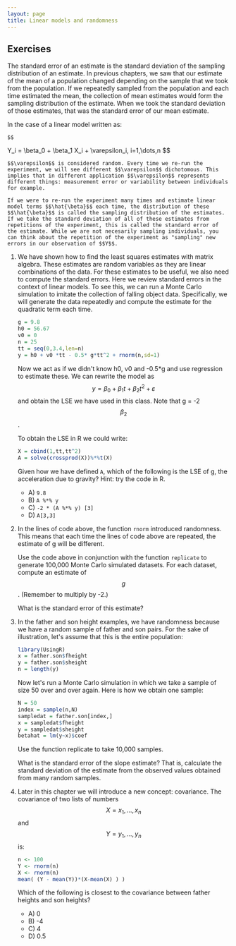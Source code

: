 ```yaml
---
layout: page
title: Linear models and randomness
---
```



## Exercises

The standard error of an estimate is the standard deviation of the sampling distribution of an estimate. In previous chapters, we saw that our estimate of the mean of a population changed depending on the sample that we took from the population. If we repeatedly sampled from the population and each time estimated the mean, the collection of mean estimates would form the sampling distribution of the estimate. When we took the standard deviation of those estimates, that was the standard error of our mean estimate.

In the case of a linear model written as:

    $$
Y_i = \beta_0 + \beta_1 X_i + \varepsilon_i, i=1,\dots,n
    $$

    $$\varepsilon$$ is considered random. Every time we re-run the experiment, we will see different $$\varepsilon$$ dichotomous. This implies that in different application $$\varepsilon$$ represents different things: measurement error or variability between individuals for example.
    
    If we were to re-run the experiment many times and estimate linear model terms $$\hat{\beta}$$ each time, the distribution of these $$\hat{\beta}$$ is called the sampling distribution of the estimates. If we take the standard deviation of all of these estimates from repetitions of the experiment, this is called the standard error of the estimate. While we are not necesarily sampling individuals, you can think about the repetition of the experiment as "sampling" new errors in our observation of $$Y$$.

1. We have shown how to find the least squares estimates with matrix algebra. These estimates are random variables as they are linear combinations of the data. For these estimates to be useful, we also need to compute the standard errors. Here we review standard errors in the context of linear models.
    To see this, we can run a Monte Carlo simulation to imitate the collection of falling object data. Specifically, we will generate the data repeatedly and compute the estimate for the quadratic term each time.

    
    ```r
    g = 9.8 
    h0 = 56.67
    v0 = 0
    n = 25
    tt = seq(0,3.4,len=n) 
    y = h0 + v0 *tt - 0.5* g*tt^2 + rnorm(n,sd=1)
    ```

    Now we act as if we didn't know h0, v0 and -0.5*g and use regression to estimate these. We can rewrite the model as $$y = \beta_0 + \beta_1 t + \beta_2 t^2 + \varepsilon$$ and obtain the LSE we have used in this class. Note that g = -2 $$\beta_2$$.

    To obtain the LSE in R we could write:

    
    ```r
    X = cbind(1,tt,tt^2)
    A = solve(crossprod(X))%*%t(X)
    ```

    Given how we have defined `A`, which of the following is the LSE of g, the acceleration due to gravity? Hint: try the code in R.
    
    - A) `9.8`  
    - B) `A %*% y`
    - C) `-2 * (A %*% y) [3]`
    - D) `A[3,3]`
    


2. In the lines of code above, the function `rnorm` introduced randomness. This means that each time the lines of code above are repeated, the estimate of g will be different.

    Use the code above in conjunction with the function `replicate` to generate 100,000 Monte Carlo simulated datasets. For each dataset, compute an estimate of $$g$$. (Remember to multiply by -2.)

    What is the standard error of this estimate?



3. In the father and son height examples, we have randomness because we have a random sample of father and son pairs. For the sake of illustration, let's assume that this is the entire population:

    
    ```r
    library(UsingR)
    x = father.son$fheight
    y = father.son$sheight
    n = length(y)
    ```

    Now let's run a Monte Carlo simulation in which we take a sample of size 50 over and over again. Here is how we obtain one sample:

    
    ```r
    N = 50
    index = sample(n,N)
    sampledat = father.son[index,]
    x = sampledat$fheight
    y = sampledat$sheight
    betahat = lm(y~x)$coef
    ```

    Use the function replicate to take 10,000 samples.

    What is the standard error of the slope estimate? That is, calculate the standard deviation of the estimate from the observed values obtained from many random samples.





4. Later in this chapter we will introduce a new concept: covariance. The covariance of two lists of numbers $$X=x_1,...,x_n$$ and $$Y=y_1,...,y_n$$ is:

    
    ```r
    n <- 100
    Y <- rnorm(n)
    X <- rnorm(n)
    mean( (Y - mean(Y))*(X-mean(X) ) )
    ```

    Which of the following is closest to the covariance between father heights and son heights?
    
    - A) 0 
    - B) -4 
    - C) 4  
    - D) 0.5


